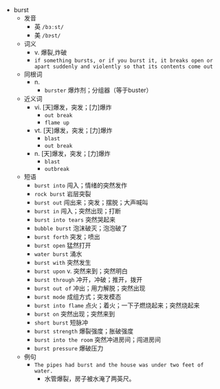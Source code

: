- burst
  - 发音
    - 英 `/bɜːst/`
    - 美 `/bɝst/`
  - 词义
    - v. 爆裂,炸破
    - `if something bursts, or if you burst it, it breaks open or apart suddenly and violently so that its contents come out`
  - 同根词
    - n.
      - `burster` 爆炸剂；分组器（等于buster）
  - 近义词
    - vi. [天]爆发，突发；[力]爆炸
      - `out break`
      - `flame up`
    - vt. [天]爆发，突发；[力]爆炸
      - `blast`
      - `out break`
    - n. [天]爆发，突发；[力]爆炸
      - `blast`
      - `outbreak`
  - 短语
    - `burst into` 闯入；情绪的突然发作 
    - `rock burst` 岩层突裂 
    - `burst out` 闯出来；突发；摆脱；大声喊叫 
    - `burst in` 闯入；突然出现；打断 
    - `burst into tears` 突然哭起来 
    - `bubble burst` 泡沫破灭；泡泡破了 
    - `burst forth` 突发；喷出 
    - `burst open` 猛然打开 
    - `water burst` 涌水 
    - `burst with` 突然发生 
    - `burst upon` v. 突然来到；突然明白 
    - `burst through` 冲开，冲破；推开，拨开 
    - `burst out of` 冲出；用力解脱；突然出现 
    - `burst mode` 成组方式；突发模态 
    - `burst into flame` 点火；着火；一下子燃烧起来；突然烧起来 
    - `burst on` 突然出现；突然来到 
    - `short burst` 短脉冲 
    - `burst strength` 爆裂强度；胀破强度 
    - `burst into the room` 突然冲进房间；闯进房间 
    - `burst pressure` 爆破压力 
  - 例句
    - `The pipes had burst and the house was under two feet of water.`
      - 水管爆裂，房子被水淹了两英尺。

